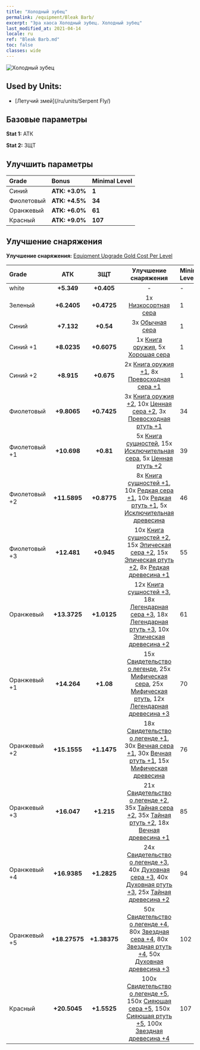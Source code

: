 ```yaml
---
title: "Холодный зубец"
permalink: /equipment/Bleak Barb/
excerpt: "Эра хаоса Холодный зубец. Холодный зубец"
last_modified_at: 2021-04-14
locale: ru
ref: "Bleak Barb.md"
toc: false
classes: wide
---
```


  ![Холодный зубец](/images/e/e_8033.png)

## Used by Units:

* [Летучий змей](/ru/units/Serpent Fly/) 


## Базовые параметры
 **Stat 1:** АТК

 **Stat 2:** ЗЩТ

## Улучшить параметры

  |     Grade    |   Bonus | Minimal Level | 
  |:-------------|:--------|:--------------| 
  | Синий | **АТК: +3.0%** | **1** | 
  | Фиолетовый | **АТК: +4.5%** | **34** | 
  | Оранжевый | **АТК: +6.0%** | **61** | 
  | Красный | **АТК: +9.0%** | **107** | 


## Улучшение снаряжения
 **Улучшение снаряжения:** [Equipment Upgrade Gold Cost Per Level](/equipment/EquipmentUpgradeCostPerLevel/) 

  |          Grade      | АТК | ЗЩТ | Улучшение снаряжения | Minimal Level |
  |:--------------------|:---------:|:---------:|:----------------:|:--------------|
  | white | **+5.349** | **+0.405** | - | - |
  | Зеленый | **+6.2405** | **+0.4725** | 1x [Низкосортная сера](/ru/Items/mat_3/) | 1 |
  | Синий | **+7.132** | **+0.54** | 3x [Обычная сера](/ru/Items/mat_9/) | 1 |
  | Синий +1 | **+8.0235** | **+0.6075** | 1x [Книга оружия](/ru/Items/mat_18/), 5x [Хорошая сера](/ru/Items/mat_15/) | 1 |
  | Синий +2 | **+8.915** | **+0.675** | 2x [Книга оружия +1](/ru/Items/mat_25/), 8x [Превосходная сера +1](/ru/Items/mat_22/) | 1 |
  | Фиолетовый | **+9.8065** | **+0.7425** | 3x [Книга оружия +2](/ru/Items/mat_32/), 10x [Ценная сера +2](/ru/Items/mat_29/), 3x [Превосходная ртуть +1](/ru/Items/mat_21/) | 34 |
  | Фиолетовый +1 | **+10.698** | **+0.81** | 5x [Книга сущностей](/ru/Items/mat_39/), 15x [Исключительная сера](/ru/Items/mat_36/), 5x [Ценная ртуть +2](/ru/Items/mat_28/) | 39 |
  | Фиолетовый +2 | **+11.5895** | **+0.8775** | 8x [Книга сущностей +1](/ru/Items/mat_46/), 10x [Редкая сера +1](/ru/Items/mat_43/), 10x [Редкая ртуть +1](/ru/Items/mat_42/), 5x [Исключительная древесина](/ru/Items/mat_34/) | 46 |
  | Фиолетовый +3 | **+12.481** | **+0.945** | 10x [Книга сущностей +2](/ru/Items/mat_53/), 15x [Эпическая сера +2](/ru/Items/mat_50/), 15x [Эпическая ртуть +2](/ru/Items/mat_49/), 8x [Редкая древесина +1](/ru/Items/mat_41/) | 55 |
  | Оранжевый | **+13.3725** | **+1.0125** | 12x [Книга сущностей +3](/ru/Items/mat_60/), 18x [Легендарная сера +3](/ru/Items/mat_57/), 18x [Легендарная ртуть +3](/ru/Items/mat_56/), 10x [Эпическая древесина +2](/ru/Items/mat_48/) | 61 |
  | Оранжевый +1 | **+14.264** | **+1.08** | 15x [Свидетельство о легенде](/ru/Items/mat_67/), 25x [Мифическая сера](/ru/Items/mat_64/), 25x [Мифическая ртуть](/ru/Items/mat_63/), 12x [Легендарная древесина +3](/ru/Items/mat_55/) | 70 |
  | Оранжевый +2 | **+15.1555** | **+1.1475** | 18x [Свидетельство о легенде +1](/ru/Items/mat_74/), 30x [Вечная сера +1](/ru/Items/mat_71/), 30x [Вечная ртуть +1](/ru/Items/mat_70/), 15x [Мифическая древесина](/ru/Items/mat_62/) | 76 |
  | Оранжевый +3 | **+16.047** | **+1.215** | 21x [Свидетельство о легенде +2](/ru/Items/mat_81/), 35x [Тайная сера +2](/ru/Items/mat_78/), 35x [Тайная ртуть +2](/ru/Items/mat_77/), 18x [Вечная древесина +1](/ru/Items/mat_69/) | 85 |
  | Оранжевый +4 | **+16.9385** | **+1.2825** | 24x [Свидетельство о легенде +3](/ru/Items/mat_88/), 40x [Духовная сера +3](/ru/Items/mat_85/), 40x [Духовная ртуть +3](/ru/Items/mat_84/), 25x [Тайная древесина +2](/ru/Items/mat_76/) | 94 |
  | Оранжевый +5 | **+18.27575** | **+1.38375** | 50x [Свидетельство о легенде +4](/ru/Items/mat_95/), 80x [Звездная сера +4](/ru/Items/mat_92/), 80x [Звездная ртуть +4](/ru/Items/mat_91/), 50x [Духовная древесина +3](/ru/Items/mat_83/) | 102 |
  | Красный | **+20.5045** | **+1.5525** | 100x [Свидетельство о легенде +5](/ru/Items/mat_102/), 150x [Сияющая сера +5](/ru/Items/mat_99/), 150x [Сияющая ртуть +5](/ru/Items/mat_98/), 100x [Звездная древесина +4](/ru/Items/mat_90/) | 107 |

